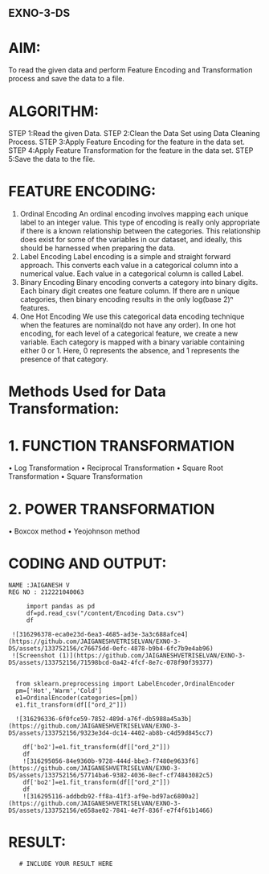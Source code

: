 ## EXNO-3-DS

# AIM:
To read the given data and perform Feature Encoding and Transformation process and save the data to a file.

# ALGORITHM:
STEP 1:Read the given Data.
STEP 2:Clean the Data Set using Data Cleaning Process.
STEP 3:Apply Feature Encoding for the feature in the data set.
STEP 4:Apply Feature Transformation for the feature in the data set.
STEP 5:Save the data to the file.

# FEATURE ENCODING:
1. Ordinal Encoding
An ordinal encoding involves mapping each unique label to an integer value. This type of encoding is really only appropriate if there is a known relationship between the categories. This relationship does exist for some of the variables in our dataset, and ideally, this should be harnessed when preparing the data.
2. Label Encoding
Label encoding is a simple and straight forward approach. This converts each value in a categorical column into a numerical value. Each value in a categorical column is called Label.
3. Binary Encoding
Binary encoding converts a category into binary digits. Each binary digit creates one feature column. If there are n unique categories, then binary encoding results in the only log(base 2)ⁿ features.
4. One Hot Encoding
We use this categorical data encoding technique when the features are nominal(do not have any order). In one hot encoding, for each level of a categorical feature, we create a new variable. Each category is mapped with a binary variable containing either 0 or 1. Here, 0 represents the absence, and 1 represents the presence of that category.

# Methods Used for Data Transformation:
  # 1. FUNCTION TRANSFORMATION
• Log Transformation
• Reciprocal Transformation
• Square Root Transformation
• Square Transformation
  # 2. POWER TRANSFORMATION
• Boxcox method
• Yeojohnson method

# CODING AND OUTPUT:
```
NAME :JAIGANESH V
REG NO : 212221040063
```
```
     import pandas as pd
     df=pd.read_csv("/content/Encoding Data.csv")
     df
```
     ![316296378-eca0e23d-6ea3-4685-ad3e-3a3c688afce4](https://github.com/JAIGANESHVETRISELVAN/EXNO-3-DS/assets/133752156/c76675dd-0efc-4878-b9b4-6fc7b9e4ab96)
     ![Screenshot (1)](https://github.com/JAIGANESHVETRISELVAN/EXNO-3-DS/assets/133752156/71598bcd-0a42-4fcf-8e7c-078f90f39377)
```

  from sklearn.preprocessing import LabelEncoder,OrdinalEncoder
  pm=['Hot','Warm','Cold']
  e1=OrdinalEncoder(categories=[pm])
  e1.fit_transform(df[["ord_2"]])

  ![316296336-6f0fce59-7852-489d-a76f-db5988a45a3b](https://github.com/JAIGANESHVETRISELVAN/EXNO-3-DS/assets/133752156/9323e3d4-dc14-4402-ab8b-c4d59d845cc7)

    df['bo2']=e1.fit_transform(df[["ord_2"]])
    df
    ![316295056-84e9360b-9728-444d-bbe3-f7480e9633f6](https://github.com/JAIGANESHVETRISELVAN/EXNO-3-DS/assets/133752156/57714ba6-9382-4036-8ecf-cf74843082c5)
    df['bo2']=e1.fit_transform(df[["ord_2"]])
    df
    ![316295116-addbdb92-ff8a-41f3-af9e-bd97ac6800a2](https://github.com/JAIGANESHVETRISELVAN/EXNO-3-DS/assets/133752156/e658ae02-7841-4e7f-836f-e7f4f61b1466)

```


# RESULT:
       # INCLUDE YOUR RESULT HERE

       
